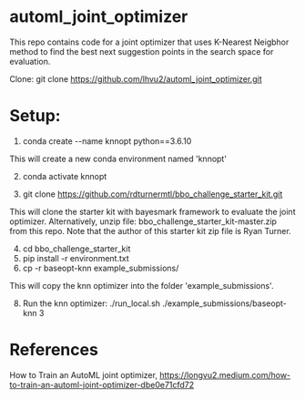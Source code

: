 # automl_joint_optimizer

This repo contains code for a joint optimizer that uses K-Nearest Neigbhor method to find the best next suggestion points in the search 
space for evaluation.

Clone: git clone https://github.com/lhvu2/automl_joint_optimizer.git

# Setup:

1. conda create --name knnopt python==3.6.10

This will create a new conda environment named 'knnopt'

2. conda activate knnopt

3. git clone https://github.com/rdturnermtl/bbo_challenge_starter_kit.git 

This will clone the starter kit with bayesmark framework to evaluate the joint optimizer.
Alternatively, unzip file: bbo_challenge_starter_kit-master.zip from this repo. Note that the author of this starter kit zip file is Ryan Turner. 

4. cd bbo_challenge_starter_kit
5. pip install -r environment.txt
6. cp -r baseopt-knn example_submissions/

This will copy the knn optimizer into the folder 'example_submissions'.

8. Run the knn optimizer: ./run_local.sh ./example_submissions/baseopt-knn 3

# References
How to Train an AutoML joint optimizer, https://longvu2.medium.com/how-to-train-an-automl-joint-optimizer-dbe0e71cfd72

